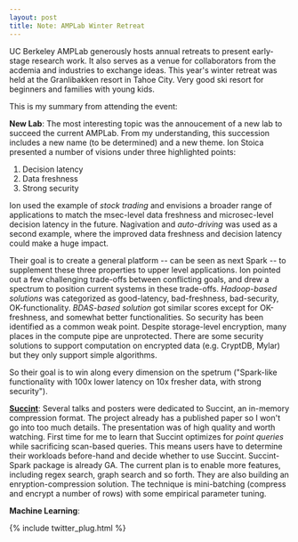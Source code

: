 ```yaml
---
layout: post
title: Note: AMPLab Winter Retreat
---
```

UC Berkeley AMPLab generously hosts annual retreats to present early-stage research work. It also serves as a venue for collaborators from the acdemia and industries to exchange ideas. This year's winter retreat was held at the Granlibakken resort in Tahoe City. Very good ski resort for beginners and families with young kids.

This is my summary from attending the event:

**New Lab**: The most interesting topic was the annoucement of a new lab to succeed the current AMPLab. From my understanding, this succession includes a new name (to be determined) and a new theme. Ion Stoica presented a number of visions under three highlighted points:

1. Decision latency
2. Data freshness
3. Strong security

Ion used the example of *stock trading* and envisions a broader range of applications to match the msec-level data freshness and microsec-level decision latency in the future. Nagivation and *auto-driving* was used as a second example, where the improved data freshness and decision latency could make a huge impact. 

Their goal is to create a general platform -- can be seen as next Spark -- to supplement these three properties to upper level applications. Ion pointed out a few challenging trade-offs between conflicting goals, and drew a spectrum to position current systems in these trade-offs. *Hadoop-based solutions* was categorized as good-latency, bad-freshness, bad-security, OK-functionality. *BDAS-based solution* got similar scores except for OK-freshness, and somewhat better functionalities. So security has been identified as a common weak point. Despite storage-level encryption, many places in the compute pipe are unprotected. There are some security solutions to support computation on encrypted data (e.g. CryptDB, Mylar) but they only support simple algorithms. 

So their goal is to win along every dimension on the spetrum ("Spark-like functionality with 100x lower latency on 10x fresher data, with strong security").

**[Succint](https://amplab.cs.berkeley.edu/publication/succinct-enabling-queries-on-compressed-data/)**: Several talks and posters were dedicated to Succint, an in-memory compression format. The project already has a published paper so I won't go into too much details. The presentation was of high quality and worth watching. First time for me to learn that Succint optimizes for *point queries* while sacrificing scan-based queries. This means users have to determine their workloads before-hand and decide whether to use Succint. Succint-Spark package is already GA. The current plan is to enable more features, including regex search, graph search and so forth. They are also building an enryption-compression solution. The technique is mini-batching (compress and encrypt a number of rows) with some empirical parameter tuning.

**Machine Learning**:

{% include twitter_plug.html %}
